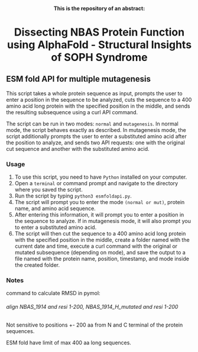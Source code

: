 <div id="header" align="center">
  
  ####  This is the repository of an abstract: 
  
  # Dissecting NBAS Protein Function using AlphaFold - Structural Insights of SOPH Syndrome
 
</div>

## ESM fold API for multiple mutagenesis

This script takes a whole protein sequence as input, prompts the user to enter a position in the sequence to be analyzed, cuts the sequence to a 400 amino acid long protein with the specified position in the middle, and sends the resulting subsequence using a curl API command. 

The script can be run in two modes: `normal` and `mutagenesis`. 
In normal mode, the script behaves exactly as described. 
In mutagenesis mode, the script additionally prompts the user to enter a substituted amino acid after the position to analyze, and sends two API requests: one with the original cut sequence and another with the substituted amino acid.

### Usage

1. To use this script, you need to have `Python` installed on your computer. 
2. Open a `terminal` or command prompt and navigate to the directory where you saved the script. 
3. Run the script by typing `python3 esmfoldapi.py`. 
4. The script will prompt you to enter the mode `(normal or mut)`, protein name, and amino acid sequence. 
5. After entering this information, it will prompt you to enter a position in the sequence to analyze. If in mutagenesis mode, it will also prompt you to enter a substituted amino acid. 
6. The script will then cut the sequence to a 400 amino acid long protein with the specified position in the middle, create a folder named with the current date and time, execute a curl command with the original or mutated subsequence (depending on mode), and save the output to a file named with the protein name, position, timestamp, and mode inside the created folder.

### Notes

command to calculate RMSD in pymol:
###### align NBAS_1914 and resi 1-200, NBAS_1914_H_mutated and resi 1-200

Not sensitive to positions +- 200 aa from N and C terminal of the protein sequences.

ESM fold have limit of max 400 aa long sequences.
